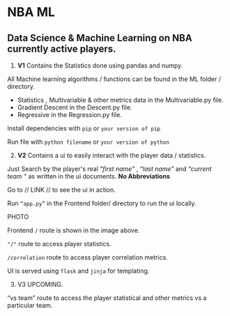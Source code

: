 # NBA ML

## Data Science & Machine Learning on NBA currently active players. 

1. **V1** Contains the Statistics done using  pandas  and numpy. 

All Machine learning algorithms / functions can be found in the ML folder / directory. 

- Statistics , Multivariable & other metrics data in the Multivariable.py file. 
- Gradient Descent in the Descent.py file. 
- Regressive in the Regression.py file. 

Install dependencies with ```pip``` or  ```your version of pip```

Run file with ```python filename``` or ```your version of python```


2. **V2** Contains a ui to easily interact with the player data / statistics. 

Just Search by the player's real *"first name"* , *“last name”* and *“current team “* as written in the ui documents. **No Abbreviations**

Go to // LINK // to see the ui in action. 

Run ```“app.py”``` in the Frontend folder/ directory to run the ui locally. 

PHOTO

Frontend ```/``` route is shown in the image above.

```"/"``` route to access player statistics.

```/correlation``` route to access player correlation metrics.

UI is served using ```flask``` and ```jinja``` for templating. 

3. V3 UPCOMING. 

“vs team” route to access the player statistical and other metrics vs a particular team. 